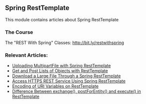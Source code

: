 ## Spring RestTemplate

This module contains articles about Spring RestTemplate

### The Course
The "REST With Spring" Classes: http://bit.ly/restwithspring

### Relevant Articles:
- [Uploading MultipartFile with Spring RestTemplate](https://www.baeldung.com/spring-rest-template-multipart-upload)
- [Get and Post Lists of Objects with RestTemplate](https://www.baeldung.com/spring-rest-template-list)
- [Download a Large File Through a Spring RestTemplate](https://www.baeldung.com/spring-resttemplate-download-large-file)
- [Access HTTPS REST Service Using Spring RestTemplate](https://www.baeldung.com/spring-resttemplate-secure-https-service)
- [Encoding of URI Variables on RestTemplate](https://www.baeldung.com/spring-resttemplate-uri-variables-encode)
- [Difference Between exchange(), postForEntity() and execute() in RestTemplate](https://www.baeldung.com/spring-resttemplate-exchange-postforentity-execute)
